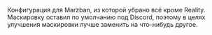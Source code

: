 Конфигурация для Marzban, из которой убрано всё кроме Reality.   
Маскировку оставил по умолчанию под Discord, поэтому в целях    
улучшения маскировки лучше заменить на что-нибудь другое. 
